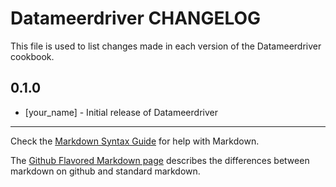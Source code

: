 Datameerdriver CHANGELOG
========================

This file is used to list changes made in each version of the Datameerdriver cookbook.

0.1.0
-----
- [your_name] - Initial release of Datameerdriver

- - -
Check the [Markdown Syntax Guide](http://daringfireball.net/projects/markdown/syntax) for help with Markdown.

The [Github Flavored Markdown page](http://github.github.com/github-flavored-markdown/) describes the differences between markdown on github and standard markdown.
